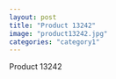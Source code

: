 ```yaml
---
layout: post
title: "Product 13242"
image: "product13242.jpg"
categories: "category1"
---
```

Product 13242
